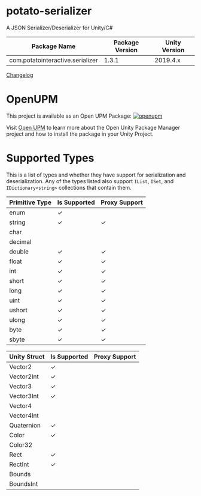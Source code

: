 # potato-serializer
A JSON Serializer/Deserializer for Unity/C#

| Package Name | Package Version | Unity Version |
|-----|-----|-----|
| com.potatointeractive.serializer | 1.3.1 | 2019.4.x |

[Changelog](CHANGELOG.md)

# OpenUPM
This project is available as an Open UPM Package: [![openupm](https://img.shields.io/npm/v/com.potatointeractive.serializer?label=openupm&registry_uri=https://package.openupm.com)](https://openupm.com/packages/com.potatointeractive.util/)

Visit [Open UPM](https://openupm.com) to learn more about the Open Unity Package Manager project and how to install the package in your Unity Project.

# Supported Types
This is a list of types and whether they have support for serialization and deserialization. Any of the types listed also support `IList`, `ISet`, and `IDictionary<string>` collections that contain them.
	
| Primitive Type | Is Supported | Proxy Support |
|-----|-----|-----|
| enum | ✓ |  | 
| string | ✓ | ✓ |
| char |   |   |
| decimal |   |   |
| double | ✓ | ✓ |
| float | ✓ | ✓ |
| int | ✓ | ✓ |
| short | ✓ | ✓ |
| long | ✓ | ✓ |
| uint | ✓ | ✓ |
| ushort | ✓ | ✓ |
| ulong | ✓ | ✓ |
| byte | ✓ | ✓ |
| sbyte | ✓ | ✓ |

| Unity Struct | Is Supported | Proxy Support |
|-----|-----|-----|
| Vector2 | ✓ |   |
| Vector2Int | ✓ |   |
| Vector3 | ✓ |   |
| Vector3Int | ✓ |   |
| Vector4 |   |   |
| Vector4Int |   |   |
| Quaternion | ✓ |   |
| Color | ✓ |   |
| Color32 |   |   |
| Rect | ✓ |   |
| RectInt | ✓ |   |
| Bounds |   |   |
| BoundsInt |   |   |